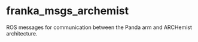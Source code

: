 # franka_msgs_archemist
ROS messages for communication between the Panda arm and ARCHemist architecture.

